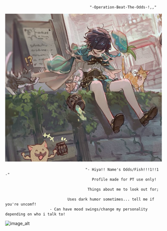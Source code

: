                                           "-Operation-Beat-The-Odds-!,,"

![image_alt](https://github.com/SunOdds/-Operation-Beat-The-Odds-/blob/756eb008db609177a09c6bbb6ee21eb8c4744f3b/csyday829.jpg)

                                        "- Hiya!! Name's Odds/Fish!!!1!!1 -"
                                           Profile made for PT use only!
                                           
                                         Things about me to look out for;
                                         
                                Uses dark humor sometimes... tell me if you're uncomf!
                        - Can have mood swings/change my personality depending on who i talk to!
![image_alt](https://github.com/SunOdds/-Operation-Beat-The-Odds-/blob/0b836b6d189d957f33a4ff6d8eaa36712037300b/venti%20%E2%98%86%20%E3%82%A6%E3%82%A7%E3%83%B3%E3%83%86%E3%82%A3%20(1).gif)
